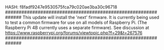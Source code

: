 HASH: f8fadf9247e9530575fca79c020ae3ba30c96718
##############################################################
This update will install the 'next' firmware. It is currently
being used to test a common firmware for use on all models of
Raspberry Pi. (The Raspberry Pi 4B currently uses a separate
firmware). See discussion at
https://www.raspberrypi.org/forums/viewtopic.php?f=29&t=267576
##############################################################
